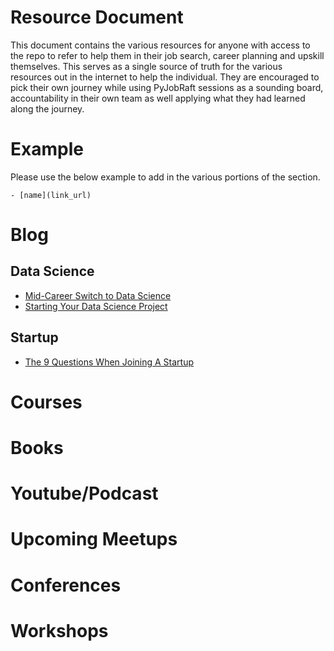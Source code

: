 # Resource Document
This document contains the various resources for anyone with access to the repo to refer to help them in their job search, career planning and upskill themselves. This serves as a single source of truth for the various resources out in the internet to help the individual. They are encouraged to pick their own journey while using PyJobRaft sessions as a sounding board, accountability in their own team as well applying what they had learned along the journey.


# Example
Please use the below example to add in the various portions of the section.
````
- [name](link_url)
````

# Blog

## Data Science
- [Mid-Career Switch to Data Science](https://koopingshung.com/blog/mid-career-switch-to-data-science/)
- [Starting Your Data Science Project](https://koopingshung.com/blog/starting-data-science-project/)

## Startup
- [The 9 Questions When Joining A Startup](https://www.maxongzb.com/the-9-questions-when-joining-a-startup-reading-time-4-mins/)

# Courses

# Books

# Youtube/Podcast

# Upcoming Meetups

# Conferences

# Workshops
